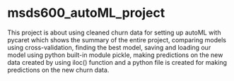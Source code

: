# msds600_autoML_project
This project is about using cleaned churn data for setting up autoML with pycaret which shows the summary of the entire project, comparing models using cross-validation, finding the best model, saving and loading our model using python built-in module pickle, making predictions on the new data created by using iloc() function and a python file is created for making predictions on the new churn data.
